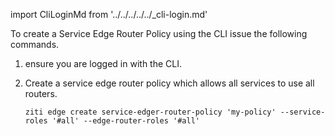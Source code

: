 import CliLoginMd from '../../../../../_cli-login.md'

To create a Service Edge Router Policy using the CLI issue the following commands.

1. ensure you are logged in with the CLI.

    <CliLoginMd/>

1. Create a service edge router policy which allows all services to use all routers.

    ```
    ziti edge create service-edger-router-policy 'my-policy' --service-roles '#all' --edge-router-roles '#all'
    ```

